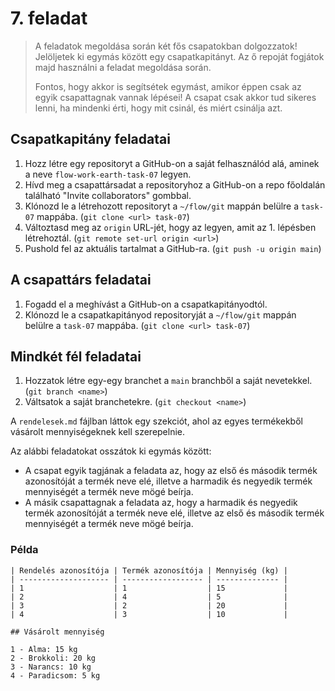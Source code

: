 # 7. feladat

> A feladatok megoldása során két fős csapatokban dolgozzatok! Jelöljetek ki egymás között egy csapatkapitányt. Az ő repoját fogjátok majd használni a feladat megoldása során.
>
> Fontos, hogy akkor is segítsétek egymást, amikor éppen csak az egyik csapattagnak vannak lépései! A csapat csak akkor tud sikeres lenni, ha mindenki érti, hogy mit csinál, és miért csinálja azt.

## Csapatkapitány feladatai

1. Hozz létre egy repositoryt a GitHub-on a saját felhasználód alá, aminek a neve `flow-work-earth-task-07` legyen.
2. Hívd meg a csapattársadat a repositoryhoz a GitHub-on a repo főoldalán található "Invite collaborators" gombbal.
3. Klónozd le a létrehozott repositoryt a `~/flow/git` mappán belülre a `task-07` mappába. (`git clone <url> task-07`)
4. Változtasd meg az `origin` URL-jét, hogy az legyen, amit az 1. lépésben létrehoztál. (`git remote set-url origin <url>`)
5. Pushold fel az aktuális tartalmat a GitHub-ra. (`git push -u origin main`)

## A csapattárs feladatai

1. Fogadd el a meghívást a GitHub-on a csapatkapitányodtól.
2. Klónozd le a csapatkapitányod repositoryját a `~/flow/git` mappán belülre a `task-07` mappába. (`git clone <url> task-07`)

## Mindkét fél feladatai

1. Hozzatok létre egy-egy branchet a `main` branchből a saját nevetekkel. (`git branch <name>`)
2. Váltsatok a saját branchetekre. (`git checkout <name>`)

A `rendelesek.md` fájlban láttok egy szekciót, ahol az egyes termékekből vásárolt mennyiségeknek kell szerepelnie.

Az alábbi feladatokat osszátok ki egymás között:

- A csapat egyik tagjának a feladata az, hogy az első és második termék azonosítóját a termék neve elé, illetve a harmadik és negyedik termék mennyiségét a termék neve mögé beírja.
- A másik csapattagnak a feladata az, hogy a harmadik és negyedik termék azonosítóját a termék neve elé, illetve az első és második termék mennyiségét a termék neve mögé beírja.

### Példa

```
| Rendelés azonosítója | Termék azonosítója | Mennyiség (kg) |
| -------------------- | ------------------ | -------------- |
| 1                    | 1                  | 15             |
| 2                    | 4                  | 5              |
| 3                    | 2                  | 20             |
| 4                    | 3                  | 10             |

## Vásárolt mennyiség

1 - Alma: 15 kg
2 - Brokkoli: 20 kg
3 - Narancs: 10 kg
4 - Paradicsom: 5 kg
```
